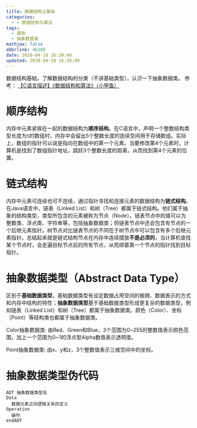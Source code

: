 ```yaml
---
title: 数据结构之基础
categories:
  - - 数据结构与算法
tags:
  - 基础
  - 抽象数据类
mathjax: false
abbrlink: 46208
date: 2020-04-18 16:20:49
updated: 2020-04-18 16:20:49
---
```


数据结构基础，了解数据结构的分类（不讲基础类型），认识一下抽象数据类。
参考：
[【C语言描述】《数据结构和算法》（小甲鱼）](https://www.bilibili.com/video/BV1jW411K7yg)

<!-- more -->

# 顺序结构

内存中元素紧挨在一起的数据结构为**顺序结构**。在C语言中，声明一个整数结构类型长度为`5`的数组时，内存中会留出5个整数长度的连续空间用于存储数组。实际上，数组的指针可以说是指向在数组中的第一个元素。当要修改第4个元素时，计算机是找到了数组指针地址，跳跃3个整数长度的距离，从而找到第4个元素的位置。

# 链式结构

内存中元素可连续也可不连续，通过指针寻找和连接元素的数据结构为**链式结构**。在Java语言中，链表（Linked List）和树（Tree）都属于链式结构。他们属于抽象的结构类型，类型所包含的元素被称为节点（Node）。链表节点中的值可以为整数类、浮点类、字符串等，包括抽象数据类；但链表节点中还会包含有节点的一个后继元素指针。树节点对比链表节点的不同在于树节点中可以包含有多个后继元素指针。总结起来就是链式结构节点在内存中连续摆放**不是必须的**，当计算机查找某个节点时，会走遍目标节点前的所有节点，从而顺着第一个节点的指针找到目标指针。

# 抽象数据类型（Abstract Data Type）

区别于**基础数据类型**，基础数据类型有设定数据占用空间的极限、数据表示的方式和内存中结构的特性；**抽象数据类型**基于基础数据类型形成更复杂的数据类型，例如链表（Linked List）和树（Tree）都属于抽象数据类。颜色（Color）、坐标（Point）等结构类也都属于抽象数据类。

Color抽象数据类:
由Red、Green和Blue，3个范围为0~255的整数值表示颜色范围，加上一个范围为0~1的浮点型Alpha数值表示透明度。

Point抽象数据类:
由x、y和z，3个整数值表示三维空间中的坐标。

# 抽象数据类型伪代码

```
ADT 抽象数据类型名
Data
  数据元素之间逻辑关系的定义
Operation
  操作
endADT
```
